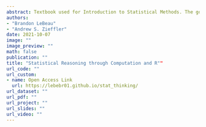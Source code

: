 ```yaml
---
abstract: Textbook used for Introduction to Statistical Methods. The goal of the text is to take a computational approach to statistics using graphical, bootstrap, and other computation methods. 
authors: 
- "Brandon LeBeau" 
- "Andrew S. Zieffler" 
date: 2021-10-07
image: ""
image_preview: ""
math: false
publication: ""
title: "Statistical Reasoning through Computation and R""
url_code: ""
url_custom:
- name: Open Access Link
  url: https://lebebr01.github.io/stat_thinking/
url_dataset: ""
url_pdf: ""
url_project: ""
url_slides: ""
url_video: ""
---
```



